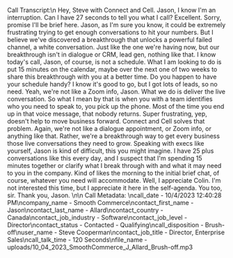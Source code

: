 Call Transcript:\n Hey, Steve with Connect and Cell. Jason, I know I'm an interruption. Can I have 27 seconds to tell you what I call? Excellent. Sorry, promise I'll be brief here. Jason, as I'm sure you know, it could be extremely frustrating trying to get enough conversations to hit your numbers. But I believe we've discovered a breakthrough that unlocks a powerful failed channel, a white conversation. Just like the one we're having now, but our breakthrough isn't in dialogue or CRM, lead gen, nothing like that. I know today's call, Jason, of course, is not a schedule. What I am looking to do is put 15 minutes on the calendar, maybe over the next one of two weeks to share this breakthrough with you at a better time. Do you happen to have your schedule handy? I know it's good to go, but I got lots of leads, so no need. Yeah, we're not like a Zoom info, Jason. What we do is deliver the live conversation. So what I mean by that is when you with a team identifies who you need to speak to, you pick up the phone. Most of the time you end up in that voice message, that nobody returns. Super frustrating, yep, doesn't help to move business forward. Connect and Cell solves that problem. Again, we're not like a dialogue appointment, or Zoom info, or anything like that. Rather, we're a breakthrough way to get every business those live conversations they need to grow. Speaking with execs like yourself, Jason is kind of difficult, this you might imagine. I have 25 plus conversations like this every day, and I suspect that I'm spending 15 minutes together or clarify what I break through with and what it may need to you in the company. Kind of likes the morning to the initial brief chat, of course, whatever you need will accommodate. Well, I appreciate Colin. I'm not interested this time, but I appreciate it here in the self-agenda. You too, sir. Thank you, Jason. \n\n Call Metadata: \ncall_date - 10/4/2023 12:40:28 PM\ncompany_name - Smooth Commerce\ncontact_first_name - Jason\ncontact_last_name - Allard\ncontact_country - Canada\ncontact_job_industry - Software\ncontact_job_level - Director\ncontact_status - Contacted - Qualifying\ncall_disposition - Brush-off\nuser_name - Steve Cooperman\ncontact_job_title - Director, Enterprise Sales\ncall_talk_time - 120 Seconds\nfile_name - uploads/10_04_2023_SmoothCommerce_J_Allard_Brush-off.mp3
